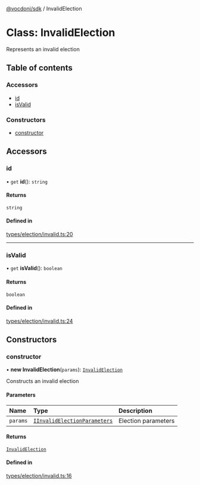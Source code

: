 [@vocdoni/sdk](/sdk) / InvalidElection

# Class: InvalidElection

Represents an invalid election

## Table of contents

### Accessors

- [id](InvalidElection#id)
- [isValid](InvalidElection#isvalid)

### Constructors

- [constructor](InvalidElection#constructor)

## Accessors

### id

• `get` **id**(): `string`

#### Returns

`string`

#### Defined in

[types/election/invalid.ts:20](https://github.com/vocdoni/vocdoni-sdk/blob/66360b95227306027699be0e80826ca7975027a0/src/types/election/invalid.ts#L20)

___

### isValid

• `get` **isValid**(): `boolean`

#### Returns

`boolean`

#### Defined in

[types/election/invalid.ts:24](https://github.com/vocdoni/vocdoni-sdk/blob/66360b95227306027699be0e80826ca7975027a0/src/types/election/invalid.ts#L24)

## Constructors

### constructor

• **new InvalidElection**(`params`): [`InvalidElection`](InvalidElection)

Constructs an invalid election

#### Parameters

| Name | Type | Description |
| :------ | :------ | :------ |
| `params` | [`IInvalidElectionParameters`](../interfaces/IInvalidElectionParameters) | Election parameters |

#### Returns

[`InvalidElection`](InvalidElection)

#### Defined in

[types/election/invalid.ts:16](https://github.com/vocdoni/vocdoni-sdk/blob/66360b95227306027699be0e80826ca7975027a0/src/types/election/invalid.ts#L16)
